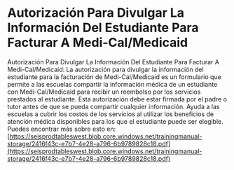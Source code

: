 # Autorización Para Divulgar La Información Del Estudiante Para Facturar A Medi-Cal/Medicaid
Autorización Para Divulgar La Información Del Estudiante Para Facturar A Medi-Cal/Medicaid: La autorización para divulgar la información del estudiante para la facturación de Medi-Cal/Medicaid es un formulario que permite a las escuelas compartir la información médica de un estudiante con Medi-Cal/Medicaid para recibir un reembolso por los servicios prestados al estudiante. Esta autorización debe estar firmada por el padre o tutor antes de que se pueda compartir cualquier información. Ayuda a las escuelas a cubrir los costos de los servicios al utilizar los beneficios de atención médica disponibles para los que el estudiante puede ser elegible.
Puedes encontrar más sobre esto en: [https://seisprodtableswest.blob.core.windows.net/trainingmanual-storage/2416f43c-e7b7-4e28-a796-6b9789828c18.pdf](https://seisprodtableswest.blob.core.windows.net/trainingmanual-storage/2416f43c-e7b7-4e28-a796-6b9789828c18.pdf)
